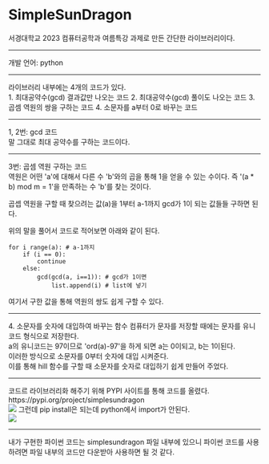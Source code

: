 # SimpleSunDragon
서경대학교 2023 컴퓨터공학과 여름특강 과제로 만든 간단한 라이브러리이다.
<hr/>
개발 언어: python
<hr/>
라이브러리 내부에는 4개의 코드가 있다.<br>
1. 최대공약수(gcd) 결과값만 나오는 코드
2. 최대공약수(gcd) 풀이도 나오는 코드
3. 곱셈 역원의 쌍을 구하는 코드
4. 소문자를 a부터 0로 바꾸는 코드
<hr/>
1, 2번: gcd 코드<br>
말 그대로 최대 공약수를 구하는 코드이다.

<hr/>
3번: 곱셈 역원 구하는 코드<br>
역원은 어떤 'a'에 대해서 다른 수 'b'와의 곱을 통해 1을 얻을 수 있는 수이다. 즉 '(a * b) mod m = 1'을 만족하는 수 'b'를 찾는 것이다.<br>

곱셉 역원을 구할 때 찾으려는 값(a)을 1부터 a-1까지 gcd가 1이 되는 값들들 구하면 된다.<br>

위의 말을 풀어서 코드로 적어보면 아래와 같이 된다.<br>
```
for i range(a): # a-1까지
    if (i == 0):
        continue
    else:
        gcd(gcd(a, i==1)): # gcd가 1이면
            list.append(i) # list에 넣기
```
여기서 구한 값을 통해 역원의 쌍도 쉽게 구할 수 있다.
<hr/>
4. 소문자를 숫자에 대입하여 바꾸는 함수
컴퓨터가 문자를 저장할 때에는 문자를 유니코드 형식으로 저장한다.<br>
a의 유니코드는 97이므로 'ord(a)-97'을 하게 되면 a는 0이되고, b는 1이된다.<br>
이러한 방식으로 소문자를 0부터 숫자에 대입 시켜준다.<br>
이를 통해 hill 함수를 구할 때 소문자를 숫자로 대입하기 쉽게 만들어 주었다.
<hr/>
코드르 라이브러리화 해주기 위해 PYPI 사이트를 통해 코드를 올렸다.
https://pypi.org/project/simplesundragon
<br>
<img src="C:\Users\dkrha\Desktop\SimpleSunDragon\img\pypi_uplaod.jpg">
그런데 pip install은 되는데 python에서 import가 안된다.<br>
<img src="C:\Users\dkrha\Desktop\SimpleSunDragon\img\pycharm_load.jpg">
<br>
<hr/>
내가 구현한 파이썬 코드는 simplesundragon 파일 내부에 있으니 파이썬 코드를 사용하려면 파일 내부의 코드만 다운받아 사용하면 될 것 같다.